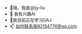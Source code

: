 - 👋嗨，我是@ljy-liu
- 👀 我有兴趣AI
- 🌱我目前正在学习GAJ
- 📫 如何联系我92154776@qq.com


<!---
ljy-liu/ljy-liu 是一个 ✨ 特殊 ✨ 存储库，因为它的“README.md”（此文件）出现在您的 GitHub 个人资料上。
您可以点击预览链接来查看您的更改。
--->
